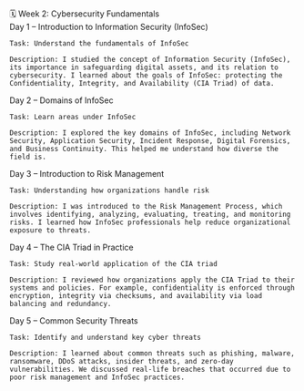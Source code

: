 🗓️ Week 2: Cybersecurity Fundamentals\
Day 1 – Introduction to Information Security (InfoSec)

    Task: Understand the fundamentals of InfoSec

    Description: I studied the concept of Information Security (InfoSec), its importance in safeguarding digital assets, and its relation to cybersecurity. I learned about the goals of InfoSec: protecting the Confidentiality, Integrity, and Availability (CIA Triad) of data.

Day 2 – Domains of InfoSec

    Task: Learn areas under InfoSec

    Description: I explored the key domains of InfoSec, including Network Security, Application Security, Incident Response, Digital Forensics, and Business Continuity. This helped me understand how diverse the field is.

Day 3 – Introduction to Risk Management

    Task: Understanding how organizations handle risk

    Description: I was introduced to the Risk Management Process, which involves identifying, analyzing, evaluating, treating, and monitoring risks. I learned how InfoSec professionals help reduce organizational exposure to threats.

Day 4 – The CIA Triad in Practice

    Task: Study real-world application of the CIA triad

    Description: I reviewed how organizations apply the CIA Triad to their systems and policies. For example, confidentiality is enforced through encryption, integrity via checksums, and availability via load balancing and redundancy.

Day 5 – Common Security Threats

    Task: Identify and understand key cyber threats

    Description: I learned about common threats such as phishing, malware, ransomware, DDoS attacks, insider threats, and zero-day vulnerabilities. We discussed real-life breaches that occurred due to poor risk management and InfoSec practices.
